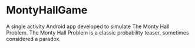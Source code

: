 # MontyHallGame
 A single activity Android app developed to simulate The Monty Hall Problem. The Monty Hall Problem is a classic probability teaser, sometimes considered a paradox. 
